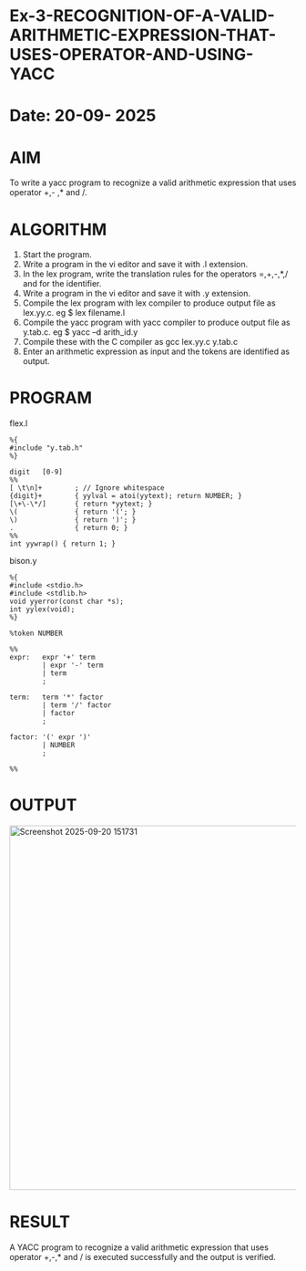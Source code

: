 # Ex-3-RECOGNITION-OF-A-VALID-ARITHMETIC-EXPRESSION-THAT-USES-OPERATOR-AND-USING-YACC
# Date: 20-09- 2025
# AIM
To write a yacc program to recognize a valid arithmetic expression that uses operator +,- ,* and /.
# ALGORITHM
1.	Start the program.
2.	Write a program in the vi editor and save it with .l extension.
3.	In the lex program, write the translation rules for the operators =,+,-,*,/ and for the identifier.
4.	Write a program in the vi editor and save it with .y extension.
5.	Compile the lex program with lex compiler to produce output file as lex.yy.c. eg $ lex filename.l
6.	Compile the yacc program with yacc compiler to produce output file as y.tab.c. eg $ yacc –d arith_id.y
7.	Compile these with the C compiler as gcc lex.yy.c y.tab.c
8.	Enter an arithmetic expression as input and the tokens are identified as output.
# PROGRAM
flex.l
```
%{
#include "y.tab.h"
%}

digit   [0-9]
%%
[ \t\n]+        ; // Ignore whitespace
{digit}+        { yylval = atoi(yytext); return NUMBER; }
[\+\-\*/]       { return *yytext; }
\(              { return '('; }
\)              { return ')'; }
.               { return 0; }
%%
int yywrap() { return 1; }
```
bison.y
```
%{
#include <stdio.h>
#include <stdlib.h>
void yyerror(const char *s);
int yylex(void);
%}

%token NUMBER

%%
expr:   expr '+' term
        | expr '-' term
        | term
        ;

term:   term '*' factor
        | term '/' factor
        | factor
        ;

factor: '(' expr ')'
        | NUMBER
        ;

%%

```
# OUTPUT
<img width="1475" height="639" alt="Screenshot 2025-09-20 151731" src="https://github.com/user-attachments/assets/5fea8a03-2eb3-4c0f-8998-ddf3202f641c" />

# RESULT
A YACC program to recognize a valid arithmetic expression that uses operator +,-,* and / is executed successfully and the output is verified.
